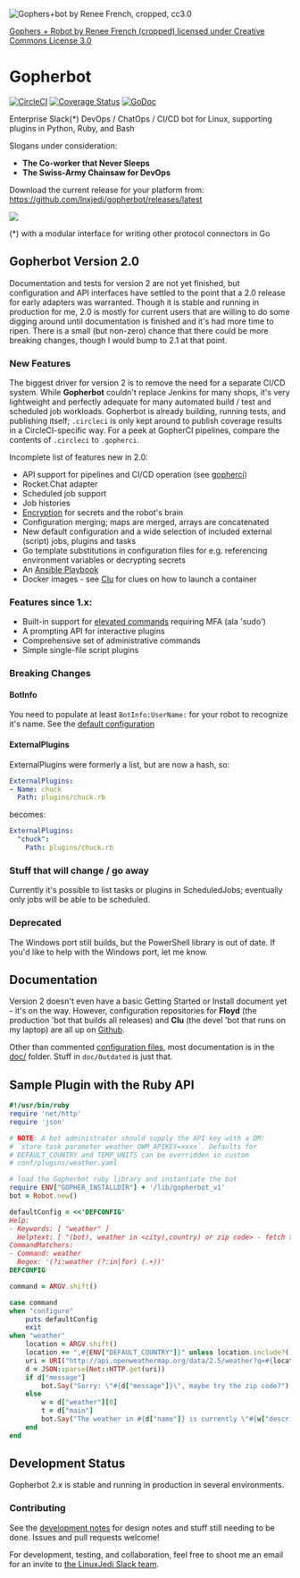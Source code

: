 ![Gophers+bot by Renee French, cropped, cc3.0](https://raw.githubusercontent.com/wiki/lnxjedi/gopherbot/gopherbot.PNG)

[Gophers + Robot by Renee French (cropped) licensed under Creative Commons License 3.0](https://creativecommons.org/licenses/by/3.0/)

# Gopherbot

[![CircleCI](https://circleci.com/gh/lnxjedi/gopherbot.svg?style=shield)](https://circleci.com/gh/lnxjedi/gopherbot)
[![Coverage Status](https://coveralls.io/repos/github/lnxjedi/gopherbot/badge.svg?branch=master&service=github)](https://coveralls.io/github/lnxjedi/gopherbot?branch=master)
[![GoDoc](https://godoc.org/github.com/lnxjedi/gopherbot/bot?status.png)](https://godoc.org/github.com/lnxjedi/gopherbot/bot)

Enterprise Slack(\*) DevOps / ChatOps / CI/CD bot for Linux, supporting plugins in Python, Ruby, and Bash

Slogans under consideration:
* **The Co-worker that Never Sleeps**
* **The Swiss-Army Chainsaw for DevOps**

Download the current release for your platform from: https://github.com/lnxjedi/gopherbot/releases/latest

![](https://raw.githubusercontent.com/wiki/lnxjedi/gopherbot/botdemo.gif)

(*) with a modular interface for writing other protocol connectors in Go

## Gopherbot Version 2.0

Documentation and tests for version 2 are not yet finished, but configuration and API interfaces have settled to the point that a 2.0 release for early adapters was warranted. Though it is stable and running in production for me, 2.0 is mostly for current users that are willing to do some digging around until documentation is finished and it's had more time to ripen.  There is a small (but non-zero) chance that there could be more breaking changes, though I would bump to 2.1 at that point.

### New Features

The biggest driver for version 2 is to remove the need for a separate CI/CD system. While **Gopherbot** couldn't replace Jenkins for many shops, it's very lightweight and perfectly adequate for many automated build / test and scheduled job workloads. Gopherbot is already building, running tests, and publishing itself; `.circleci` is only kept around to publish coverage results in a CircleCI-specific way. For a peek at GopherCI pipelines, compare the contents of `.circleci` to `.gopherci`.

Incomplete list of features new in 2.0:
* API support for pipelines and CI/CD operation (see [gopherci](jobs/gopherci.py))
* Rocket.Chat adapter
* Scheduled job support
* Job histories
* [Encryption](doc/Security-Overview.md) for secrets and the robot's brain
* Configuration merging; maps are merged, arrays are concatenated
* New default configuration and a wide selection of included external (script) jobs, plugins and tasks
* Go template substitutions in configuration files for e.g. referencing environment variables or decrypting secrets
* An [Ansible Playbook](https://github.com/lnxjedi/ansible-role-gopherbot)
* Docker images - see [Clu](https://github.com/parsley42/clu-docker) for clues on how to launch a container

### Features since 1.x:
* Built-in support for [elevated commands](doc/Security-Overview.md#elevation) requiring MFA (ala 'sudo')
* A prompting API for interactive plugins
* Comprehensive set of administrative commands
* Simple single-file script plugins

### Breaking Changes

#### BotInfo
You need to populate at least `BotInfo:UserName:` for your robot to recognize it's name. See the [default configuration](conf/gopherbot.yaml)

#### ExternalPlugins
ExternalPlugins were formerly a list, but are now a hash, so:
```yaml
ExternalPlugins:
- Name: chuck
  Path: plugins/chuck.rb
```
   becomes:
```yaml
ExternalPlugins:
  "chuck":
    Path: plugins/chuck.rb
```

### Stuff that will change / go away
Currently it's possible to list tasks or plugins in ScheduledJobs; eventually only jobs will be able to be scheduled.

### Deprecated
The Windows port still builds, but the PowerShell library is out of date. If you'd like to help with the Windows port, let me know.

## Documentation

Version 2 doesn't even have a basic Getting Started or Install document yet - it's on the way. However, configuration repositories for **Floyd** (the production 'bot that builds all releases) and **Clu** (the devel 'bot that runs on my laptop) are all up on [Github](https://github.com/parsley42).

Other than commented [configuration files](conf/gopherbot.yaml), most documentation is in the [doc/](doc/) folder. Stuff in `doc/Outdated` is just that.

## Sample Plugin with the Ruby API
```ruby
#!/usr/bin/ruby
require 'net/http'
require 'json'

# NOTE: A bot administrator should supply the API key with a DM:
# `store task parameter weather OWM_APIKEY=xxxx`. Defaults for
# DEFAULT_COUNTRY and TEMP_UNITS can be overridden in custom
# conf/plugins/weather.yaml

# load the Gopherbot ruby library and instantiate the bot
require ENV["GOPHER_INSTALLDIR"] + '/lib/gopherbot_v1'
bot = Robot.new()

defaultConfig = <<'DEFCONFIG'
Help:
- Keywords: [ "weather" ]
  Helptext: [ "(bot), weather in <city(,country) or zip code> - fetch the weather from OpenWeatherMap" ]
CommandMatchers:
- Command: weather
  Regex: '(?i:weather (?:in|for) (.+))'
DEFCONFIG

command = ARGV.shift()

case command
when "configure"
	puts defaultConfig
	exit
when "weather"
    location = ARGV.shift()
    location += ",#{ENV["DEFAULT_COUNTRY"]}" unless location.include?(',')
    uri = URI("http://api.openweathermap.org/data/2.5/weather?q=#{location}&units=#{ENV["TEMP_UNITS"]}&APPID=#{ENV["OWM_APIKEY"]}")
    d = JSON::parse(Net::HTTP.get(uri))
    if d["message"]
        bot.Say("Sorry: \"#{d["message"]}\", maybe try the zip code?")
    else
        w = d["weather"][0]
        t = d["main"]
        bot.Say("The weather in #{d["name"]} is currently \"#{w["description"]}\" and #{t["temp"]} degrees, with a forecast low of #{t["temp_min"]} and high of #{t["temp_max"]}")
    end
end
```

## Development Status
Gopherbot 2.x is stable and running in production in several environments.

### Contributing
See the [development notes](DevNotes.md) for design notes and stuff still needing to be done. Issues and pull requests welcome!

For development, testing, and collaboration, feel free to shoot me an email for an invite to [the LinuxJedi Slack team](https://linuxjedi.slack.com).
